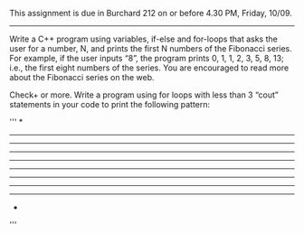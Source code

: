 This assignment is due in Burchard 212 on or before 4.30 PM, Friday, 10/09. 

-------------------------------------------------------------------------

Write a C++ program using variables, if-else and for-loops that asks the user for a number, N, and prints the first N numbers of the Fibonacci series. For example, if the user inputs “8”, the program prints 0, 1, 1, 2, 3, 5, 8, 13; i.e., the first eight numbers of the series. You are encouraged to read more about the Fibonacci series on the web.

Check+ or more.  Write a program using for loops with less than 3 “cout” statements in your code to print the following pattern:

'''
*

***

*****

*******

*********

*********

*******

*****

***

*
'''
